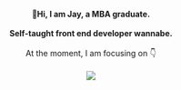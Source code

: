 
<p align="center">
  <b> 👋Hi, I am Jay, a MBA graduate.</b><br>
  <br>
  <b>Self-taught front end developer wannabe.</b>
  <br>
  <br>
   At the moment, I am focusing on 👇 
  <br>
  <br>
<a href="https://github.com/a331998513/projects">
  <img align="center" src="https://github-readme-stats.vercel.app/api/top-langs/?username=a331998513" />
</a>
</p>

<!--
**a331998513/a331998513** is a ✨ _special_ ✨ repository because its `README.md` (this file) appears on your GitHub profile.

Here are some ideas to get you started:

- 🔭 I’m currently working on ...
- 🌱 I’m currently learning ...
- 👯 I’m looking to collaborate on ...
- 🤔 I’m looking for help with ...
- 💬 Ask me about ...
- 📫 How to reach me: ...
- 😄 Pronouns: ...
- ⚡ Fun fact: ...
-->
